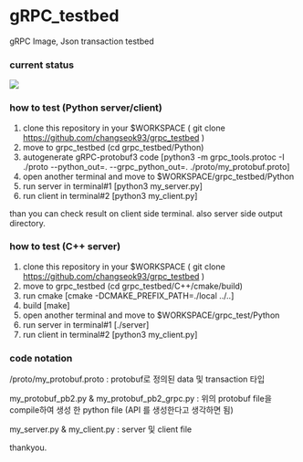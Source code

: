 # gRPC_testbed
gRPC Image, Json transaction testbed

### current status
<img src="http://changseok2.iptime.org/share/share_imgs/gRPC_testbed_v1.1.svg"></img><br>

### how to test (Python server/client)

1. clone this repository in your $WORKSPACE ( git clone https://github.com/changseok93/grpc_testbed )
2. move to grpc_testbed (cd grpc_testbed/Python)
3. autogenerate gRPC-protobuf3 code [python3 -m grpc_tools.protoc -I ./proto --python_out=. --grpc_python_out=. ./proto/my_protobuf.proto]
4. open another terminal and move to $WORKSPACE/grpc_testbed/Python
5. run server in terminal#1 [python3 my_server.py]
6. run client in terminal#2 [python3 my_client.py]

than you can check result on client side terminal. also server side output directory.

### how to test (C++ server)
1. clone this repository in your $WORKSPACE ( git clone https://github.com/changseok93/grpc_testbed )
2. move to grpc_testbed (cd grpc_testbed/C++/cmake/build)
3. run cmake [cmake -DCMAKE_PREFIX_PATH=./local ../..]
4. build [make]
5. open another terminal and move to $WORKSPACE/grpc_test/Python
6. run server in terminal#1 [./server]
7. run client in terminal#2 [python3 my_client.py]



### code notation
/proto/my_protobuf.proto : protobuf로 정의된 data 및 transaction 타입

my_protobuf_pb2.py & my_protobuf_pb2_grpc.py : 위의 protobuf file을 compile하여 생성 한 python file (API 를 생성한다고 생각하면 됨)

my_server.py & my_client.py : server 및 client file

thankyou.
